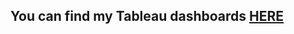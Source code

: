 ## You can find my Tableau dashboards [HERE](https://public.tableau.com/app/profile/sally7858/vizzes)
